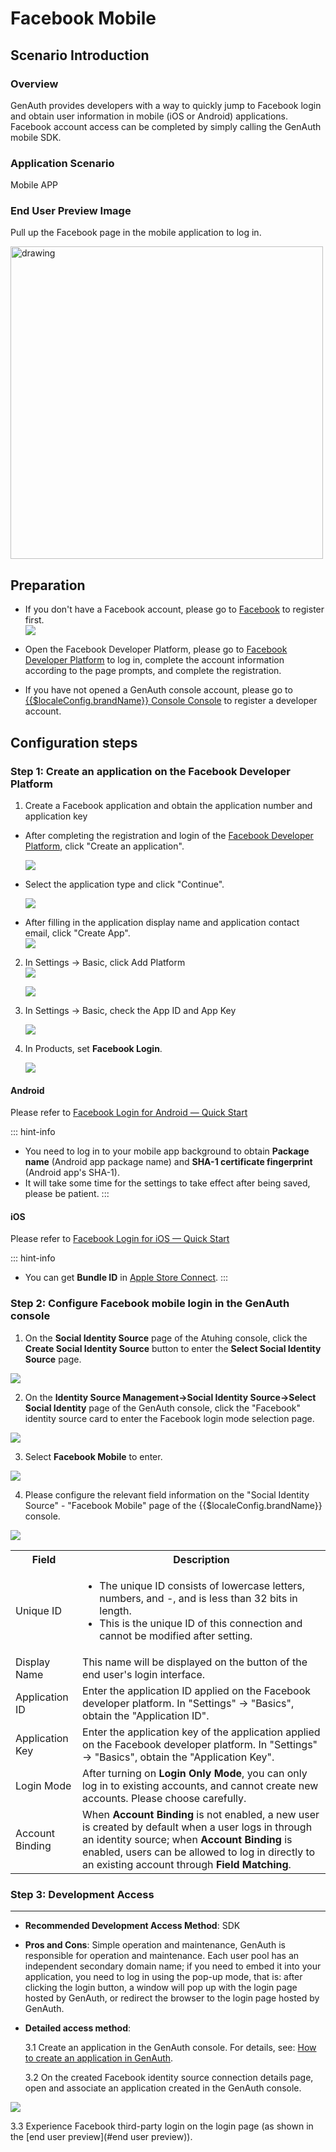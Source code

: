 # Facebook Mobile

<LastUpdated />

## Scenario Introduction

### Overview

GenAuth provides developers with a way to quickly jump to Facebook login and obtain user information in mobile (iOS or Android) applications. Facebook account access can be completed by simply calling the GenAuth mobile SDK.

### Application Scenario

Mobile APP

### End User Preview Image

Pull up the Facebook page in the mobile application to log in.

<img src="./images/facebook-mobile.png" alt="drawing" width="500"/>

## Preparation

- If you don't have a Facebook account, please go to [Facebook](https://www.facebook.com/) to register first.
  <img src="./images/facebook-register.png" style="display:block;margin: 0 auto;"/>

- Open the Facebook Developer Platform, please go to [Facebook Developer Platform](https://developers.facebook.com/) to log in, complete the account information according to the page prompts, and complete the registration.

- If you have not opened a GenAuth console account, please go to [{{$localeConfig.brandName}} Console Console](https://www.genauth.ai/) to register a developer account.

## Configuration steps

### Step 1: Create an application on the Facebook Developer Platform

1. Create a Facebook application and obtain the application number and application key

- After completing the registration and login of the [Facebook Developer Platform](https://developers.facebook.com/apps/?show_reminder=true), click "Create an application".

   <img src="./images/facebook-create-app.png" style="display:block;margin: 0 auto;"/>

- Select the application type and click "Continue".

   <img src="./images/facebook-select-app-type.png" style="display:block;margin: 0 auto;"/>

- After filling in the application display name and application contact email, click "Create App".
  <img src="./images/facebook-create-app-completed.png" style="display:block;margin: 0 auto;"/>

2. In Settings -> Basic, click Add Platform
   <img src="./images/facebook-app-add-platform.png" style="display:block;margin: 0 auto;"/>

   <img src="./images/facebook-app-add-platform-options.png" style="display:block;margin: 0 auto;"/>

3. In Settings -> Basic, check the App ID and App Key

   <img src="./images/facebook-view-appid.png" style="display:block;margin: 0 auto;"/>

4. In Products, set **Facebook Login**.

   <img src="./images/facebook-set-facebooklogin.png" >

#### Android

Please refer to [Facebook Login for Android — Quick Start](https://developers.facebook.com/docs/facebook-login/android)

::: hint-info

- You need to log in to your mobile app background to obtain **Package name** (Android app package name) and **SHA-1 certificate fingerprint** (Android app's SHA-1).
- It will take some time for the settings to take effect after being saved, please be patient.
  :::

#### iOS

Please refer to [Facebook Login for iOS — Quick Start](https://developers.facebook.com/docs/facebook-login/ios)

::: hint-info

- You can get **Bundle ID** in [Apple Store Connect](https://appstoreconnect.apple.com/apps).
  :::

### Step 2: Configure Facebook mobile login in the GenAuth console

1. On the **Social Identity Source** page of the Atuhing console, click the **Create Social Identity Source** button to enter the **Select Social Identity Source** page.

<img src="./images/facebook-authing-idp-create.png" >

2. On the **Identity Source Management->Social Identity Source->Select Social Identity** page of the GenAuth console, click the "Facebook" identity source card to enter the Facebook login mode selection page.

<img src="./images/facebook-authing-idp-create-options.png" >

3. Select **Facebook Mobile** to enter.

<img src="./images/facebook-authing-idp-mobile.png" >

4. Please configure the relevant field information on the "Social Identity Source" - "Facebook Mobile" page of the {{$localeConfig.brandName}} console.

<img src="./images/facebook-authing-idp-mobile-detail.png" >

<table>
<tr>
<th>Field</th>
<th>Description</th>
</tr>

<tr>
<td>Unique ID</td>
<td>
<ul>
<li>The unique ID consists of lowercase letters, numbers, and -, and is less than 32 bits in length. </li>
<li>This is the unique ID of this connection and cannot be modified after setting. </li>
</ul></td>
</tr>

<tr>
<td>Display Name</td>
<td>This name will be displayed on the button of the end user's login interface. </td>
</tr>

<tr>
<td>Application ID</td>
<td>Enter the application ID applied on the Facebook developer platform. In "Settings" -> "Basics", obtain the "Application ID". </td>
</tr>

<tr>
<td>Application Key</td>
<td>Enter the application key of the application applied on the Facebook developer platform. In "Settings" -> "Basics", obtain the "Application Key". </td>
</tr>

<tr>
<td>Login Mode</td>
<td>After turning on <b>Login Only Mode</b>, you can only log in to existing accounts, and cannot create new accounts. Please choose carefully. </td>
</tr>

<tr>
<td>Account Binding</td>
<td>When <b>Account Binding</b> is not enabled, a new user is created by default when a user logs in through an identity source; when <b>Account Binding</b> is enabled, users can be allowed to log in directly to an existing account through <b>Field Matching</b>. </td>
</tr>
</table>

### Step 3: Development Access

---

- **Recommended Development Access Method**: SDK

- **Pros and Cons**: Simple operation and maintenance, GenAuth is responsible for operation and maintenance. Each user pool has an independent secondary domain name; if you need to embed it into your application, you need to log in using the pop-up mode, that is: after clicking the login button, a window will pop up with the login page hosted by GenAuth, or redirect the browser to the login page hosted by GenAuth.

- **Detailed access method**:

  3.1 Create an application in the GenAuth console. For details, see: [How to create an application in GenAuth](/guides/app-new/create-app/create-app.md).

  3.2 On the created Facebook identity source connection details page, open and associate an application created in the GenAuth console.

<img src="./images/facebook-mobile-idp-open.png" >

3.3 Experience Facebook third-party login on the login page (as shown in the [end user preview](#end user preview)).
